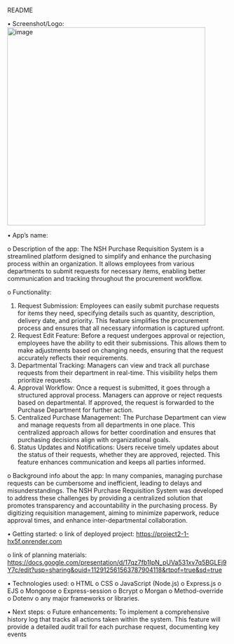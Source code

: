 README 

•	Screenshot/Logo:  
<img width="452" alt="image" src="https://github.com/user-attachments/assets/2070d564-7d55-4e6c-b7a7-3be94daa0632" />

•	App’s name: 

o	Description of the app: 
The NSH Purchase Requisition System is a streamlined platform designed to simplify and enhance the purchasing process within an organization. It allows employees from various departments to submit requests for necessary items, enabling better communication and tracking throughout the procurement workflow. 

o	Functionality: 
1.	Request Submission: Employees can easily submit purchase requests for items they need, specifying details such as quantity, description, delivery date, and priority. This feature simplifies the procurement process and ensures that all necessary information is captured upfront.
2.	Request Edit Feature: Before a request undergoes approval or rejection, employees have the ability to edit their submissions. This allows them to make adjustments based on changing needs, ensuring that the request accurately reflects their requirements.
3.	Departmental Tracking: Managers can view and track all purchase requests from their department in real-time. This visibility helps them prioritize requests.
4.	Approval Workflow: Once a request is submitted, it goes through a structured approval process. Managers can approve or reject requests based on departmental. If approved, the request is forwarded to the Purchase Department for further action.
5.	Centralized Purchase Management: The Purchase Department can view and manage requests from all departments in one place. This centralized approach allows for better coordination and ensures that purchasing decisions align with organizational goals.
6.	Status Updates and Notifications: Users receive timely updates about the status of their requests, whether they are approved, rejected. This feature enhances communication and keeps all parties informed.

   
o	Background info about the app: 
In many companies, managing purchase requests can be cumbersome and inefficient, leading to delays and misunderstandings. The NSH Purchase Requisition System was developed to address these challenges by providing a centralized solution that promotes transparency and accountability in the purchasing process. By digitizing requisition management, aiming to minimize paperwork, reduce approval times, and enhance inter-departmental collaboration.


•	Getting started: 
o	link of deployed project: https://project2-1-hx5f.onrender.com 

o	link of planning materials: https://docs.google.com/presentation/d/17qz7fb1IpN_pUVa531xv7q5BGLEj9Y7c/edit?usp=sharing&ouid=112912561563787904118&rtpof=true&sd=true

•	Technologies used: 
o	HTML
o	CSS
o	JavaScript (Node.js)
o	Express.js 
o	EJS 
o	Mongoose 
o	Express-session 
o	Bcrypt 
o	Morgan 
o	Method-override
o	Dotenv 
o	any major frameworks or libraries.

•	Next steps: 
o	Future enhancements: 
To implement a comprehensive history log that tracks all actions taken within the system. This feature will provide a detailed audit trail for each purchase request, documenting key events
